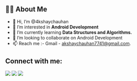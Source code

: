 
## 🙋‍♂️ About Me
- 👋 Hi, I’m @4kshaychauhan
- 👀 I’m interested in **Android Development**
- 🌱 I’m currently learning **Data Structures and Algorithms.**
- 💞️ I’m looking to collaborate on Android Development
- 📫 Reach me :-  Gmail - akshaychauhan7741@gmail.com.

## Connect with me:

<p align="left">
<a href = "https://www.linkedin.com/in/4kshaychauhan/"><img src="https://img.icons8.com/fluent/48/000000/linkedin.png"/></a>
<a href = "https://twitter.com/4kshaychauhan"><img src="https://img.icons8.com/fluent/48/000000/twitter.png"/></a>
<a href = "https://www.instagram.com/4kshaychauhan/"><img src="https://img.icons8.com/fluent/48/000000/instagram-new.png"/></a>
</p>
